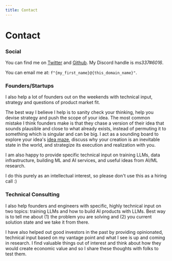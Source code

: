 ```yaml
---
title: Contact
---
```


# Contact 

### Social

You can find me on [Twitter](https://twitter.com/madhavsinghal_) and [Github](https://github.com/ms337).
My Discord handle is *ms337#6016*.

You can email me at: `f"{my_first_name}@{this_domain_name}"`.

### Founders/Startups

I also help a lot of founders out on the weekends with technical input, strategy and questions of product market fit.

The best way I believe I help is to sanity check your thinking, help you devise strategy and push the scope of your idea. The most common mistake I think founders make is that they chase a version of their idea that sounds plausible and close to what already exists, instead of permuting it to something which is singular and can be big. I act as a sounding board to explore your idea's [idea maze](https://twitter.com/balajis/status/1465018656979492871?lang=en), discuss why your creation is an inevitable state in the world, and strategize its execution and realization with you.

I am also happy to provide specific technical input on training LLMs, data infrastructure, building ML and AI services, and useful ideas from AI/ML research. 

I do this purely as an intellectual interest, so please don't use this as a hiring call :)

### Technical Consulting

I also help founders and engineers with specific, highly technical input on two topics: training LLMs and how to build AI products with LLMs. Best way is to tell me about (1) the problem you are solving and (2) you current solution state and we take it from there. 

I have also helped out good investors in the past by providing opinionated, technical input based on my vantage point and what I see is up and coming in research. I find valuable things out of interest and think about how they would create economic value and so I share these thoughts with folks to test them. 

